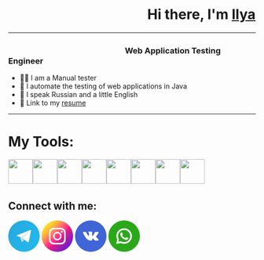 # ㅤㅤㅤㅤㅤㅤㅤㅤㅤㅤㅤHi there, I'm [Ilya](https://github.com/Mateenkow)
___
### ㅤㅤㅤㅤㅤㅤㅤㅤㅤㅤㅤ   ㅤㅤ ㅤ ㅤWeb Application Testing Engineer


- 👋🏻 I am a Manual tester 
- 🦾 I automate the testing of web applications in Java
- 💫 I speak Russian and a little English
- 🔗 Link to my [resume](https://smolensk.hh.ru/resume/4a1f3e52ff09c71d1e0039ed1f6f4b506b5837)
---

# My Tools:
<img src="https://cdn.jsdelivr.net/gh/devicons/devicon/icons/java/java-original-wordmark.svg" width="50" height="50"/><img src="https://cdn.jsdelivr.net/gh/devicons/devicon/icons/gradle/gradle-plain.svg" width="50" height="50"/><img src="https://cdn.jsdelivr.net/gh/devicons/devicon/icons/git/git-original-wordmark.svg" width="50" height="50"/><img src="https://cdn.jsdelivr.net/gh/devicons/devicon/icons/selenium/selenium-original.svg" width="50" height="50"/><img src="https://cdn.jsdelivr.net/gh/devicons/devicon/icons/jenkins/jenkins-original.svg" width="50" height="50"/><img src="https://cdn.jsdelivr.net/gh/devicons/devicon/icons/jetbrains/jetbrains-original.svg" width="50" height="50"/><img src="https://cdn.jsdelivr.net/gh/devicons/devicon/icons/jira/jira-original-wordmark.svg" width="50" height="50"/><img src="https://cdn.jsdelivr.net/gh/devicons/devicon/icons/postgresql/postgresql-original-wordmark.svg" width="50" height="50"/>



## Connect with me:
[![free-icon-telegram-4401433.png](picture%2Ffree-icon-telegram-4401433.png)](https://t.me/mateenkov)
[![free-icon-instagram-3955024 (3).png](picture%2Ffree-icon-instagram-3955024%20%283%29.png)](https://www.instagram.com/mateenkow?igsh=MWd6cWIwZ2duem8xYg%3D%3D&utm_source=qr)
[![free-icon-vkontakte-4494517.png](picture%2Ffree-icon-vkontakte-4494517.png)]()
[![free-icon-whatsapp-4494494.png](picture%2Ffree-icon-whatsapp-4494494.png)]()
